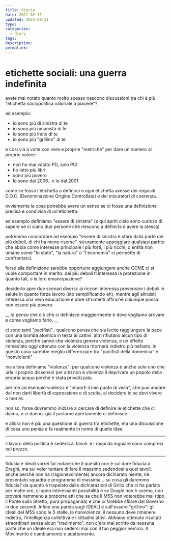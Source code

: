 ```yaml
---
title: diario
date: 2021-02-11
updated: 2023-08-31
type: 
categories:
  - diary
tags: 
description: 
permalink: 
---
```

# etichette sociali: una guerra indefinita

avete mai notato quanto molto spesso nascono discussioni tra chi è più "etichetta sociopolitica valoriale a piacere"?

ad esempio:
- io sono più di sinistra di te
- io sono più umanista di te
- io sono più indie di te
- io sono più "grillino" di te

e così via
a volte con vere e proprie "metriche" per dare un numero al proprio valore:
- non ho mai votato PD, solo PCI
- ho letto più libri
- sono più povero
- lo sono dal 2006.. e io dal 2001

come se fosse l'etichetta a definirci e ogni etichetta avesse dei requisiti D.O.C. (Denominazione Origine Controllata) e dei misuratori di coerenza.

ovviamente la cosa potrebbe avere un senso se ci fosse una definizione precisa e condivisa di un'etichetta.

ad esempio definiamo "essere di sinistra" (e qui apriti cielo sono curioso di sapere se ci siano due persone che riescono a definirla e avere la stessa)

potremmo concordare ad esempio "essere di sinistra è stare dalla parte dei più deboli, di chi ha meno risorse". sicuramente appoggiare qualsiasi partito che abbia come interesse principale i più forti, i più ricchi, o entità non umane come "lo stato", "la natura" o "l'economia" ci permette di confrontarci.

forse alla definizione sarebbe opportuno aggiungere anche COME ci si vuole comportare in merito: dei più deboli ti interessa la protezione in quanto tali, o la loro emancipazione?

deciderlo apre due scenari diversi:
ai ricconi interessa preservare i deboli in salute in quanto forza lavoro (sto semplificando eh), mentre agli altruisti interessa una vera educazione e dare strumenti affinché chiunque possa non essere più povero.

__ io penso che ciò che ci definisce maggiormente è dove vogliamo arrivare e come vogliamo farlo. __

ci sono tanti "pacifisti".. qualcuno pensa che sia lecito raggiungere la pace con una bomba atomica in testa ai cattivi. altri rifiutano alcun tipo di violenza, perché sanno che violenza genera violenza, e un effetto immediato oggi ottenuto con la violenza ritornerà indietro più nefasto.
in questo caso sarebbe meglio differenziare tra "pacifisti della domenica" e "nonviolenti"

ma allora definiamo "violenza": per qualcuno violenza è anche solo uno che urla il proprio dissenso! per altri non è violenza il deprivare un popolo della propria acqua perché è stata privatizzata.

per me ad esempio violenza è "importi il mio punto di vista", che può andare dal non darti libertà di espressione e di scelta, al decidere io se devi vivere o morire.

non so, forse dovremmo iniziare a cercare di definire le etichette che ci diamo, o ci danno. già il parlarne apertamente ci definisce.

e allora non è più una questione di guerra tra etichette, ma una discussione di cosa uno pensa e fa realmente in nome di quelle idee.

---

il lavoro della politica è sedersi ai tavoli.
e i rospi da ingoiare sono compresi nel prezzo.

---

fiducia e ideali
vorrei far notare che il quesito non è sul dare fiducia a Draghi, ma sul voler tentare di fare il massimo sedendosi a quei tavoli.
anche perché non ha (ragionevolmente) ancora dichiarato niente, nè presentato squadra e programma di massima... su cosa gli daremmo fiducia?
da quanto è trapelato dalle dichiarazioni di Grillo che ci ha parlato per molte ore, ci sono interessanti possibilità
e se Draghi non è scemo, non proverà nemmeno a proporre atti che sa che il M5S non voterebbe mai (tipo il Ponte sullo Stretto, pura propaganda) e che ci farebbe sfilare dal Governo in due secondi.
Infine una parola sugli IDEALI e sull'essere "grillino": gli ideali del M5S sono le 5 stelle, la nonviolenza, il nessuno deve rimanere indietro, l'intelligenza collettiva e i cittadini attivi. Abbiano ottenuto risultati straordinari senza alcun "tradimento". non c'era mai scritto da nessuna parte che un ideale era non sedersi mai con il tuo peggior nemico.
Il Movimento è cambiamento e adattamento.

